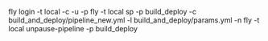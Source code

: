 fly login -t local -c <concourse-url> -u <username> -p <password>
fly -t local sp -p build_deploy -c build_and_deploy/pipeline_new.yml -l build_and_deploy/params.yml -n
fly -t local unpause-pipeline -p build_deploy
